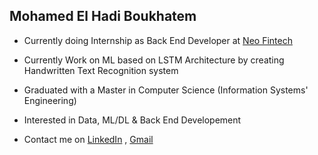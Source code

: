 
<h2>Mohamed El Hadi Boukhatem</h2>

- Currently doing Internship as Back End Developer at <a href="https://www.linkedin.com/company/neo-fintech/mycompany/"> Neo Fintech</a>

- Currently Work on ML based on LSTM Architecture by creating Handwritten Text Recognition system

- Graduated with a Master in Computer Science (Information Systems' Engineering)

- Interested in Data, ML/DL & Back End Developement

- Contact me on <a href="https://www.linkedin.com/in/mohamed-el-hadi-boukhatem-a38474174/">LinkedIn</a> , <a href="mailto:moha94orly@gmail.com">Gmail</a>
